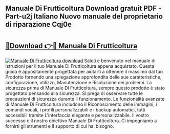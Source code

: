 ## Manuale Di Frutticoltura Download gratuit PDF - Part-u2j Italiano Nuovo manuale del proprietario di riparazione Cqj0e

# <h2><a href="http://dffiw23.blite.top/?on=Manuale+Di+Frutticoltura">🔗Download 👉🔴 Manuale Di Frutticoltura</a></h2>

[![Manuale Di Frutticoltura download](https://i.imgur.com/lujVjoI.png)](http://dffiw23.blite.top/?on=Manuale+Di+Frutticoltura)
Saluti e benvenuto nel manuale di Istruzioni per il tuo Manuale Di Frutticoltura appena acquistato. Questa guida è appositamente progettata per aiutarti a ottenere il massimo dal tuo Prodotto fornendo una spiegazione approfondita delle sue caratteristiche, configurazione, utilizzo, Manutenzione e Risoluzione dei problemi. La sicurezza prima di Manuale Di Frutticoltura, sempre questo prodotto è stato progettato pensando alla sicurezza. Si prega di osservare tutte le precauzioni di sicurezza durante il funzionamento. Le funzionalità avanzate di Manuale Di Frutticoltura includono il Riconoscimento delle immagini, i comandi vocali, i profili personalizzabili e i backup automatici, tutti accessibili tramite L'interfaccia elegante e personalizzabile. Il vostro successo è il nostro obiettivo Manuale Di Frutticoltura. Ci impegniamo a fornirti gli strumenti e il supporto di cui hai bisogno.
